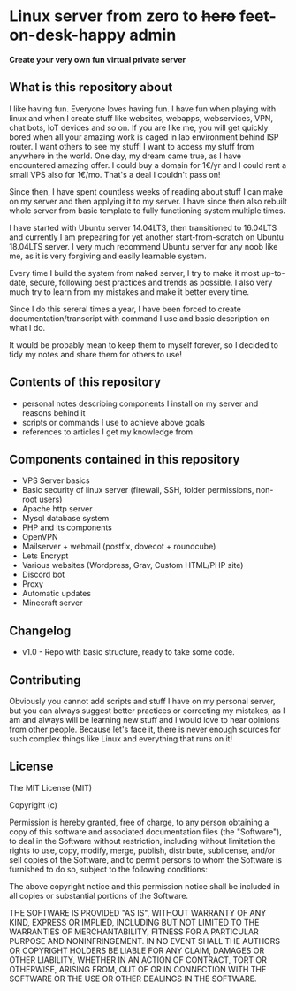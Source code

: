 # Linux server from zero to ~~hero~~ feet-on-desk-happy admin
**Create your very own fun virtual private server**

## What is this repository about

I like having fun. Everyone loves having fun. I have fun when playing with linux and when I create stuff like websites, webapps, webservices, VPN, chat bots, IoT devices and so on.
If you are like me, you will get quickly bored when all your amazing work is caged in lab environment behind ISP router. I want others to see my stuff! I want to access my stuff from anywhere in the world.
One day, my dream came true, as I have encountered amazing offer. I could buy a domain for 1€/yr and I could rent a small VPS also for 1€/mo. That's a deal I couldn't pass on!

Since then, I have spent countless weeks of reading about stuff I can make on my server and then applying it to my server.
I have since then also rebuilt whole server from basic template to fully functioning system multiple times.

I have started with Ubuntu server 14.04LTS, then transitioned to 16.04LTS and currently I am prepearing for yet another start-from-scratch on Ubuntu 18.04LTS server. I very much recommend Ubuntu server for any noob like me, as it is very forgiving and easily learnable system.

Every time I build the system from naked server, I try to make it most up-to-date, secure, following best practices and trends as possible. I also very much try to learn from my mistakes and make it better every time.

Since I do this sereral times a year, I have been forced to create documentation/transcript with command I use and basic description on what I do.

It would be probably mean to keep them to myself forever, so I decided to tidy my notes and share them for others to use! 

## Contents of this repository

- personal notes describing components I install on my server and reasons behind it
- scripts or commands I use to achieve above goals
- references to articles I get my knowledge from

## Components contained in this repository

- VPS Server basics
- Basic security of linux server (firewall, SSH, folder permissions, non-root users)
- Apache http server
- Mysql database system
- PHP and its components
- OpenVPN
- Mailserver + webmail (postfix, dovecot + roundcube)
- Lets Encrypt
- Various websites (Wordpress, Grav, Custom HTML/PHP site)
- Discord bot
- Proxy
- Automatic updates
- Minecraft server

## Changelog

- v1.0 - Repo with basic structure, ready to take some code.

## Contributing

Obviously you cannot add scripts and stuff I have on my personal server, but you can always suggest better practices or correcting my mistakes, as I am and always will be learning new stuff and I would love to hear opinions from other people. Because let's face it, there is never enough sources for such complex things like Linux and everything that runs on it!

## License

The MIT License (MIT)

Copyright (c) <year> <copyright holders>

Permission is hereby granted, free of charge, to any person obtaining a copy of this software and associated documentation files (the "Software"), to deal in the Software without restriction, including without limitation the rights to use, copy, modify, merge, publish, distribute, sublicense, and/or sell copies of the Software, and to permit persons to whom the Software is furnished to do so, subject to the following conditions:

The above copyright notice and this permission notice shall be included in all copies or substantial portions of the Software.

THE SOFTWARE IS PROVIDED "AS IS", WITHOUT WARRANTY OF ANY KIND, EXPRESS OR IMPLIED, INCLUDING BUT NOT LIMITED TO THE WARRANTIES OF MERCHANTABILITY, FITNESS FOR A PARTICULAR PURPOSE AND NONINFRINGEMENT. IN NO EVENT SHALL THE AUTHORS OR COPYRIGHT HOLDERS BE LIABLE FOR ANY CLAIM, DAMAGES OR OTHER LIABILITY, WHETHER IN AN ACTION OF CONTRACT, TORT OR OTHERWISE, ARISING FROM, OUT OF OR IN CONNECTION WITH THE SOFTWARE OR THE USE OR OTHER DEALINGS IN THE SOFTWARE.
